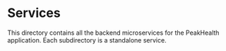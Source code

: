 # Services

This directory contains all the backend microservices for the PeakHealth application. Each subdirectory is a standalone service.
